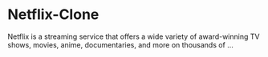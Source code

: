 # Netflix-Clone
Netflix is a streaming service that offers a wide variety of award-winning TV shows, movies, anime, documentaries, and more on thousands of ...
